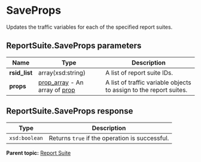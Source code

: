 # SaveProps

Updates the traffic variables for each of the specified report suites.

## ReportSuite.SaveProps parameters

|Name|Type|Description|
|----|----|-----------|
| **rsid_list** | array(xsd:string) |A list of report suite IDs.|
| **props** | [prop_array](../../data_types/r_prop_array.md#) - An array of [prop](../../data_types/r_prop.md#) |A list of traffic variable objects to assign to the report suites.|

## ReportSuite.SaveProps response

|Type|Description|
|----|-----------|
| `xsd:boolean` |Returns `true` if the operation is successful.|

**Parent topic:** [Report Suite](../../methods/report_suite/r_methods_reportsuite.md)

